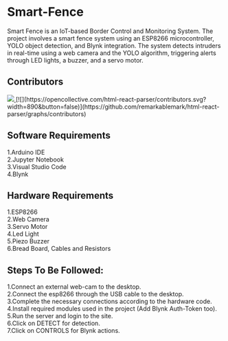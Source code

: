 # Smart-Fence
Smart Fence is an IoT-based Border Control and Monitoring System.
The project involves a smart fence system using an ESP8266 microcontroller, YOLO object detection, and Blynk integration.
The system detects intruders in real-time using a web camera and the YOLO algorithm, triggering alerts through LED lights, a buzzer, and a servo motor.

## Contributors
<a href="https://github.com/remarkablemark/html-react-parser/graphs/contributors">
  <img src="https://opencollective.com/html-react-parser/contributors.svg?width=890&button=false">
</a>
[![](https://opencollective.com/html-react-parser/contributors.svg?width=890&button=false)](https://github.com/remarkablemark/html-react-parser/graphs/contributors)

## Software Requirements
1.Arduino IDE<br>
2.Jupyter Notebook<br>
3.Visual Studio Code<br>
4.Blynk 

## Hardware Requirements
1.ESP8266<br>
2.Web Camera<br>
3.Servo Motor<br>
4.Led Light<br>
5.Piezo Buzzer<br>
6.Bread Board, Cables and Resistors

## Steps To Be Followed:
1.Connect an external web-cam to the desktop.<br>
2.Connect the esp8266 through the USB cable to the desktop. <br>
3.Complete the necessary connections according to the hardware code.<br>
4.Install required modules used in the project (Add Blynk Auth-Token too).<br>
5.Run the server and login to the site.<br>
6.Click on DETECT for detection.<br>
7.Click on CONTROLS for Blynk actions.



